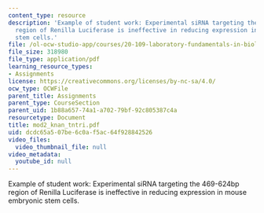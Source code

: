 ```yaml
---
content_type: resource
description: 'Example of student work: Experimental siRNA targeting the 469-624bp
  region of Renilla Luciferase is ineffective in reducing expression in mouse embryonic
  stem cells.'
file: /ol-ocw-studio-app/courses/20-109-laboratory-fundamentals-in-biological-engineering-fall-2007/dcdc65a507be6c0af5ac64f928842526_mod2_knan_tntri.pdf
file_size: 318980
file_type: application/pdf
learning_resource_types:
- Assignments
license: https://creativecommons.org/licenses/by-nc-sa/4.0/
ocw_type: OCWFile
parent_title: Assignments
parent_type: CourseSection
parent_uid: 1b88a657-74a1-a702-79bf-92c805387c4a
resourcetype: Document
title: mod2_knan_tntri.pdf
uid: dcdc65a5-07be-6c0a-f5ac-64f928842526
video_files:
  video_thumbnail_file: null
video_metadata:
  youtube_id: null
---
```

Example of student work: Experimental siRNA targeting the 469-624bp region of Renilla Luciferase is ineffective in reducing expression in mouse embryonic stem cells.